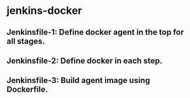 # jenkins-docker
## Jenkinsfile-1: Define docker agent in the top for all stages.
## Jenkinsfile-2: Define docker in each step.
## Jenkinsfile-3: Build agent image using Dockerfile.